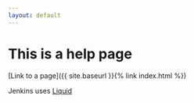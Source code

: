 ```yaml
---
layout: default
---
```

# This is a help page

[Link to a page]({{ site.baseurl }}{% link index.html %})

Jenkins uses [Liquid](https://shopify.github.io/liquid/basics/introduction/)

